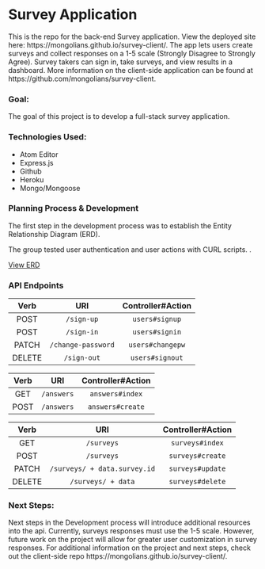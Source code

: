<h1><b>Survey Application</b></h1>
<p> This is the repo for the back-end Survey application. View the deployed site here: https://mongolians.github.io/survey-client/. The app lets users create surveys and collect responses on a 1-5 scale (Strongly Disagree to Strongly Agree). Survey takers can sign in, take surveys, and view results in a dashboard. More information on the client-side application can be found at https://github.com/mongolians/survey-client. </p>
<h3> Goal: </h3>
<p> The goal of this project is to develop a full-stack survey application.
</p>
<h3> Technologies Used: </h3>
<ul>
  <li>Atom Editor</li>
  <li>Express.js</li>
  <li>Github</li>
  <li>Heroku</li>
  <li>Mongo/Mongoose</li>
</ul>

<h3> Planning Process & Development</h3>
<p>The first step in the development process was to establish the Entity Relationship Diagram (ERD).


 The group tested user authentication and user actions with CURL scripts. .</p>
<a href="https://imgur.com/SEOldxl">View ERD </a>
<h3>API Endpoints </h3>
<table>
  <thead>
    <tr>
      <th align="center">Verb</th>
      <th align="center">URI</th>
      <th align="center">Controller#Action</th>
    </tr>
  </thead>
  <tbody>
    <tr>
      <td align="center">POST</td>
      <td align="center"><code>/sign-up</code></td>
      <td align="center"><code>users#signup</code></td>
    </tr>
    <tr>
      <td align="center">POST</td>
      <td align="center"><code>/sign-in</code></td>
      <td align="center"><code>users#signin</code></td>
    </tr>
    <tr>
      <td align="center">PATCH</td>
      <td align="center"><code>/change-password</code></td>
      <td align="center"><code>users#changepw</code></td>
    </tr>
    <tr>
      <td align="center">DELETE</td>
      <td align="center"><code>/sign-out</code></td>
      <td align="center"><code>users#signout</code></td>
    </tr>
  </tbody>
</table>
<table>
  <thead>
    <tr>
      <th align="center">Verb</th>
      <th align="center">URI</th>
      <th align="center">Controller#Action</th>
    </tr>
  </thead>
  <tbody>
    <tr>
      <td align="center">GET</td>
      <td align="center"><code>/answers</code></td>
      <td align="center"><code>answers#index</code></td>
    </tr>
    <tr>
      <td align="center">POST</td>
      <td align="center"><code>/answers</code></td>
      <td align="center"><code>answers#create</code></td>
    </tr>
  </tbody>
</table>
<table>
  <thead>
    <tr>
      <th align="center">Verb</th>
      <th align="center">URI</th>
      <th align="center">Controller#Action</th>
    </tr>
  </thead>
  <tbody>
    <tr>
      <td align="center">GET</td>
      <td align="center"><code>/surveys</code></td>
      <td align="center"><code>surveys#index</code></td>
    </tr>
    <tr>
      <td align="center">POST</td>
      <td align="center"><code>/surveys</code></td>
      <td align="center"><code>surveys#create</code></td>
    </tr>
    <tr>
      <td align="center">PATCH</td>
      <td align="center"><code>/surveys/ + data.survey.id</code></td>
      <td align="center"><code>surveys#update</code></td>
    </tr>
    <tr>
      <td align="center">DELETE</td>
      <td align="center"><code>/surveys/ + data</code></td>
      <td align="center"><code>surveys#delete</code></td>
    </tr>
  </tbody>
  </table>

  <h3> Next Steps: </h3>
  <p>Next steps in the Development process will introduce additional resources into the api.  Currently, surveys responses must use the 1-5 scale.  However, future work on the project will allow for greater user customization in survey responses. For additional information on the project and next steps, check out the client-side repo https://mongolians.github.io/survey-client/.
